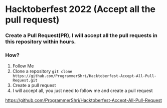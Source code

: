 # Hacktoberfest 2022 (Accept all the pull request)


### Create a Pull Request(PR), I will accept all the pull requests in this repository within hours. 

### How?
1. Follow Me
2. Clone a repository 
``` git clone https://github.com/ProgrammerShri/Hacktoberfest-Accept-All-Pull-Request.git ```
3. Create a pull request
4. I will accept all, you just need to follow me and create a pull request

https://github.com/ProgrammerShri/Hacktoberfest-Accept-All-Pull-Request

